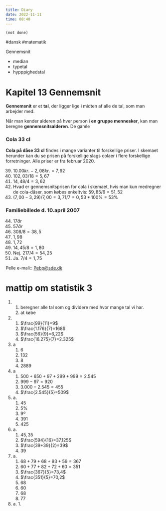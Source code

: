 ```yaml
---
title: Diary
date: 2022-11-11
time: 08:40
---
```


```tasks
(not done)
```

#dansk #matematik 

Gennemsnit 
- median
- typetal
- hypppighedstal

# Kapitel 13 Gennemsnit

**Gennemsnit** er et **tal**, der ligger lige i midten af alle de tal, som man arbejder med. 

Når man kender alderen på hver person i **en gruppe mennesker**, kan man beregne **gennemsnitsalderen**. De gamle

### Cola 33 cl

**Cola på dåse 33 cl** findes i mange varianter til forskellige priser.
I skemaet herunder kan du se prisen på forskellige slags colaer i flere forskellige forretninger.
Alle priser er fra februar 2020.

39. $10.00 kr. - 2,08 kr. = 7,92$
40. $102,03 / 18 = 5,67$
41. $14,48/4=3,62$
42. Hvad er gennemsnitsprisen for cola i skemaet, hvis man kun medregner de cola-dåser, som købes enkeltvis: 
    $59,85/6=51,52$
43. $(7,00-3,29)/7,00=3,71/7=0,53*100\%=53\%$

### Familiebillede d. 10.april 2007

44. $17år$
45. $57år$
46. $308/8=38,5$
47. $1,98$
48. $1,72$
49. $14,45/8=1,80$
50. Nej. $217/4=54,25$
51. Ja. $7/4=1,75$

Pelle e-mali:: Pebp@sde.dk

# mattip om statistik 3

1. 
	1. beregner alle tal som og dividere med hvor mange tal vi har. 
	2. at købe
2. 
	1. $\frac{99}{11}=9$
	2. $\frac{1.176}{7}=168$
	3. $\frac{56}{9}=6,22$
	4. $\frac{16.275}{7}=2.325$
3. a
	1. $6$
	2. $132$
	3. $8$
	4. $2889$
4. a
	1. $500+650+97+299+999=2.545$
	2. $999-97=920$
	3. $3.000-2.545=455$
	4. $\frac{2.545}{5}=509$
5. a.
	1. $45$
	2. $5\%$
	3. $9º$
	4. $391$
	5. $425$
6. a.
	1. $45,35$
	2. $\frac{594}{16}=37,125$
	3. $\frac{39+39}{2}=39$
	4. $39$
7. a.
	1. $68+79+68+93+59=367$
	2. $60+77+82+72+60=351$
	3. $\frac{367}{5}=73,4$
	4. $\frac{351}{5}=70,2$
	5. $68$
	6. $60$
	7. $68$
	8. $77$
8. a.
	1. 